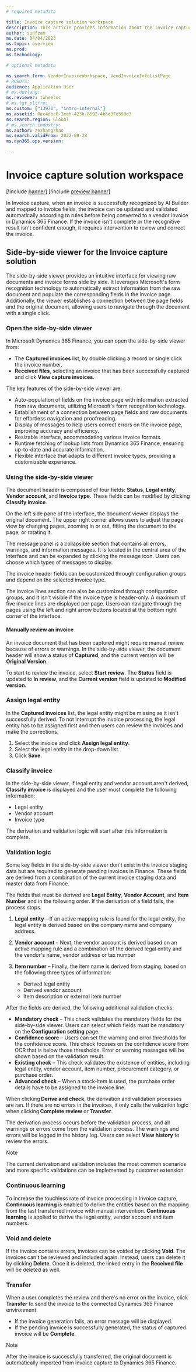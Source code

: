 ```yaml
---
# required metadata

title: Invoice capture solution workspace
description: This article provides information about the Invoice capture solution workspace.
author: sunfzam
ms.date: 04/04/2023
ms.topic: overview
ms.prod: 
ms.technology: 

# optional metadata

ms.search.form: VendorInvoiceWorkspace, VendInvoiceInfoListPage
# ROBOTS: 
audience: Application User
# ms.devlang: 
ms.reviewer: twheeloc
# ms.tgt_pltfrm: 
ms.custom: ["13971", "intro-internal"]
ms.assetid: 0ec4dbc0-2eeb-423b-8592-4b5d37e559d3
ms.search.region: Global
# ms.search.industry: 
ms.author: zezhangzhao
ms.search.validFrom: 2022-09-28
ms.dyn365.ops.version: 

---
```


# Invoice capture solution workspace

[!include [banner](../includes/banner.md)]
[!include [preview banner](../includes/preview-banner.md)]

In Invoice capture, when an invoice is successfully recognized by AI Builder and mapped to invoice fields, the invoice can be updated and validated automatically according to rules before being converted to a vendor invoice in Dynamics 365 Finance. If the invoice isn't complete or the recognitive result isn't confident enough, it requires intervention to review and correct the invoice. 
 
## Side-by-side viewer for the Invoice capture solution

The side-by-side viewer provides an intuitive interface for viewing raw documents and invoice forms side by side. It leverages Microsoft's form recognition technology to automatically extract information from the raw document and populate the corresponding fields in the invoice page. Additionally, the viewer establishes a connection between the page fields and the original document, allowing users to navigate through the document with a single click. 

### Open the side-by-side viewer

In Microsoft Dynamics 365 Finance, you can open the side-by-side viewer from:
 - The **Captured invoices** list, by double clicking a record or single click the invoice number. 
 - **Received files**, selecting an invoice that has been successfully captured and click **View capture invoices**.

The key features of the side-by-side viewer are: 
 - Auto-population of fields on the invoice page with information extracted from raw documents, utilizing Microsoft's form recognition technology. 
 - Establishment of a connection between page fields and raw documents for effortless navigation and proofreading. 
 - Display of messages to help users correct errors on the invoice page, improving accuracy and efficiency. 
 - Resizable interface, accommodating various invoice formats. 
 - Runtime fetching of lookup lists from Dynamics 365 Finance, ensuring up-to-date and accurate information. 
 - Flexible interface that adapts to different invoice types, providing a customizable experience. 

### Using the side-by-side viewer

The document header is composed of four fields: **Status**, **Legal entity**, **Vendor account**, and **Invoice type**. These fields can be modified by clicking **Classify invoice**. 

On the left side pane of the interface, the document viewer displays the original document. The upper right corner allows users to adjust the page view by changing pages, zooming in or out, fitting the document to the page, or rotating it. 

The message panel is a collapsible section that contains all errors, warnings, and information messages. It is located in the central area of the interface and can be expanded by clicking the message icon. Users can choose which types of messages to display. 

The invoice header fields can be customized through configuration groups and depend on the selected invoice type. 

The invoice lines section can also be customized through configuration groups, and it isn't visible if the invoice type is header-only. A maximum of five invoice lines are displayed per page. Users can navigate through the pages using the left and right arrow buttons located at the bottom right corner of the interface. 

#### Manually review an invoice

An invoice document that has been captured might require manual review because of errors or warnings. In the side-by-side viewer, the document header will show a status of **Captured**, and the current version will be **Original Version**.

To start to review the invoice, select **Start review**. The **Status** field is updated to **In review**, and the **Current version** field is updated to **Modified version**.


### Assign legal entity 

In the **Captured invoices** list, the legal entity might be missing as it isn't successfully derived. To not interrupt the invoice processing, the legal entity has to be assigned first and then users can review the invoices and make the corrections. 

1. Select the invoice and click **Assign legal entity**.
2. Select the legal entity in the drop-down list. 
3. Click **Save**. 

### Classify invoice

In the side-by-side viewer, if legal entity and vendor account aren't derived, **Classify invoice** is displayed and the user must complete the following information: 
 - Legal entity 
 - Vendor account 
 - Invoice type 

The derivation and validation logic will start after this information is complete.  


### Validation logic

Some key fields in the side-by-side viewer don't exist in the invoice staging data but are required to generate pending invoices in Finance. These fields are derived from a combination of the current invoice staging data and master data from Finance.

The fields that must be derived are **Legal Entity**, **Vendor Account**, and **Item Number** and in the following order. If the derivation of a field fails, the process stops.

1. **Legal entity** – If an active mapping rule is found for the legal entity, the legal entity is derived based on the company name and company address.
2. **Vendor account** – Next, the vendor account is derived based on an active mapping rule and a combination of the derived legal entity and the vendor's name, vendor address or tax number
3. **Item number** – Finally, the item name is derived from staging, based on the following three types of information:

    - Derived legal entity
    - Derived vendor account
    - Item description or external item number

After the fields are derived, the following additional validation checks:

- **Mandatory check** – This check validates the mandatory fields for the side-by-side viewer. Users can select which fields must be mandatory on the **Configuration setting** page.
- **Confidence score** – Users can set the warning and error thresholds for the confidence score. This check focuses on the confidence score from OCR that is below those thresholds. Error or warning messages will be shown based on the validation result.
- **Existing check** – This check validates the existence of entities, including legal entity, vendor account, item number, procurement category, or purchase order.
- **Advanced check** – When a stock-item is used, the purchase order details have to be assigned to the invoice line.  


When clicking **Derive and check**, the derivation and validation processes are ran. If there are no errors in the invoices, it only calls the validation logic when clicking **Complete review** or **Transfer**. 

The derivation process occurs before the validation process, and all warnings or errors come from the validation process. The warnings and errors will be logged in the history log. Users can select **View history** to review the errors.  

>[!Note]
>The current derivation and validation includes the most common scenarios and more specific validations can be implemented by customer extension. 


### Continuous learning 
To increase the touchless rate of invoice processing in Invoice capture, **Continuous learning** is enabled to derive the entities based on the mapping from the last transferred invoice with manual intervention. **Continuous learning** is applied to derive the legal entity, vendor account and item numbers. 

### Void and delete 
If the invoice contains errors, invoices can be voided by clicking **Void**. The invoices can't be reviewed and included again. Instead, users can delete it by clicking **Delete**. Once it is deleted, the linked entry in the **Received file** will be deleted as well.  

### Transfer 
When a user completes the review and there's no error on the invoice, click **Transfer** to send the invoice to the connected Dynamics 365 Finance environment. 
 - If the invoice generation fails, an error message will be displayed.
 - If the pending invoice is successfully generated, the status of captured invoice will be **Complete**. 

>[!Note]
>After the invoice is successfully transferred, the original document is automatically imported from invoice capture to Dynamics 365 Finance. 





